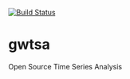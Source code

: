 [![Build Status](https://travis-ci.org/gwtsa/gwtsa.svg?branch=tests)](https://travis-ci.org/gwtsa/gwtsa)
# gwtsa
Open Source Time Series Analysis

